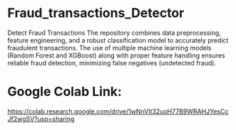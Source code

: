 # Fraud_transactions_Detector
Detect Fraud Transactions
The repository combines data preprocessing, feature engineering, and a robust classification model to accurately predict fraudulent transactions. The use of multiple machine learning models (Random Forest and XGBoost) along with proper feature handling ensures reliable fraud detection, minimizing false negatives (undetected fraud).

# Google Colab Link:
https://colab.research.google.com/drive/1wNnVIt32uoH77B9WRAHJYesCcJf2wgSV?usp=sharing
